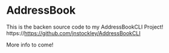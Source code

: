 # AddressBook
This is the backen source code to my AddressBookCLI Project!
https://https://github.com/jnstockley/AddressBookCLI

More info to come!
